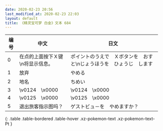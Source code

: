 ```yaml
---
date: 2020-02-23 20:56
last_modified_at: 2020-02-23 22:03
layout: default
title: 《精灵宝可梦 白金》文本 684
---
```

| 编号 | 中文 | 日文 |
| ---- | ---- | ---- |
| 0 | 在点的上面按下Ｘ键\n将显示信息。 | ポイントのうえで　Ｘボタンを　おすと\nじょうほうを　ひょうじ　します |
| 1 | 放弃 | やめる |
| 2 | 地名 | ちめい |
| 3 | \v0124　\x0000 | \v0124　\x0000 |
| 4 | \v0125　\x0000 | \v0125　\x0000 |
| 5 | 退出旅客指示图吗？ | ゲストビュ－を　やめますか？ |
{: .table .table-bordered .table-hover .xz-pokemon-text .xz-pokemon-text-Pt }